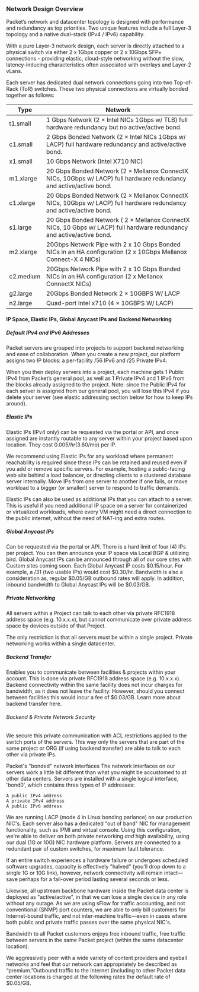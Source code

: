 <!--<meta>
{
    "title":"Network: Overiew",
}
</meta>-->



### Network Design Overview

Packet’s network and datacenter topology is designed with performance and redundancy as top priorities. Two unique features include a full Layer-3 topology and a native dual-stack (IPv4 / IPv6) capability.

With a pure Layer-3 network design, each server is directly attached to a physical switch via either 2 x 1Gbps copper or 2 x 10Gbps SFP+ connections - providing elastic, cloud-style networking without the slow, latency-inducing characteristics often associated with overlays and Layer-2 vLans.

Each server has dedicated dual network connections going into two Top-of-Rack (ToR) switches. These two physical connections are virtually bonded together as follows:


| Type  | Network |
| ------------- | ------------- |
| t1.small|  1 Gbps Network (2 × Intel NICs 1Gbps w/ TLB) full hardware redundancy but no active/active bond.
| c1.small|  2 Gbps Bonded Network (2 × Intel NICs 1Gbps w/ LACP) full hardware redundancy and active/active bond.
| x1.small| 10 Gbps Network (Intel X710 NIC)
| m1.xlarge| 20 Gbps Bonded Network (2 × Mellanox ConnectX NICs, 10Gbps w/ LACP) full hardware redundancy and active/active bond.
|c1.xlarge| 20 Gbps Bonded Network (2 × Mellanox ConnectX NICs, 10Gbps w/ LACP) full hardware redundancy and active/active bond.
|s1.large|20 Gbps Bonded Network ( 2 × Mellanox ConnectX NICs, 10 Gbps w/ LACP) full hardware redundancy and active/active bond.
|m2.xlarge| 20Gbps Network Pipe with 2 x 10 Gbps Bonded NICs in an HA configuration (2 x 10Gbps Mellanox Connect-X 4 NICs)
|c2.medium| 20Gbps Network Pipe with 2 x 10 Gbps Bonded NICs in an HA configuration (2 x Mellanox ConnectX NICs)
|g2.large| 20Gbps Bonded Network 2 × 10GBPS W/ LACP
|n2.large| Quad-port Intel x710  (4 × 10GBPS W/ LACP)


#### IP Space, Elastic IPs, Global Anycast IPs and Backend Networking

##### Default IPv4 and IPv6 Addresses
 Packet servers are grouped into projects to support backend networking and ease of collaboration. When you create a new project, our platform assigns two IP blocks: a per-facility /56 IPv6 and /25 Private IPv4.

When you then deploy servers into a project, each machine gets 1 Public IPv4 from Packet’s general pool, as well as 1 Private IPv4 and 1 IPv6 from the blocks already assigned to the project. Note: since the Public IPv4 for each server is assigned from our general pool, you will lose this IPv4 if you delete your server (see elastic addressing section below for how to keep IPs around).

##### Elastic IPs
Elastic IPs (IPv4 only) can be requested via the portal or API, and once assigned are instantly routable to any server within your project based upon location. They cost $0.005/hr ($3.60/mo) per IP. 

We recommend using Elastic IPs for any workload where permanent reachability is required since these IPs can be retained and reused even if you add or remove specific servers. For example, hosting a public-facing web site behind a load balancer, or directing clients to a clustered database server internally. Move IPs from one server to another if one fails, or move workload to a bigger (or smaller!) server to respond to traffic demands.

Elastic IPs can also be used as additional IPs that you can attach to a server. This is useful if you need additional IP space on a server for containerized or virtualized workloads, where every VM might need a direct connection to the public internet, without the need of NAT-ing and extra routes.

##### Global Anycast IPs
Can be requested via the portal or API. There is a hard limit of four (4) IPs per project. You can then announce your IP space via Local BGP & utilizing bird. Global Anycast IPs can be announced through all of our core sites with Custom sites coming soon.  Each Global Anycast IP costs $0.15/hour. For example, a /31 (two usable IPs) would cost $0.30/hr. Bandwidth is also a consideration as, regular $0.05/GB outbound rates will apply. In addition, inbound bandwidth to Global Anycast IPs will be $0.03/GB.

##### Private Networking
All servers within a Project can talk to each other via private RFC1918 address space (e.g. 10.x.x.x), but cannot communicate over private address space by devices outside of that Project.  

The only restriction is that all servers must be within a single project. Private networking works within a single datacenter. 

##### Backend Transfer
Enables you to communicate between facilities & projects within your account. This is done via private RFC1918 address space (e.g. 10.x.x.x). Backend connectivity within the same facility does not incur charges for bandwidth, as it does not leave the facility. However, should you connect between facilities this would incur a fee of $0.03/GB. Learn more about backend transfer here. 

###### Backend & Private Network Security

We secure this private communication with ACL restrictions applied to the switch ports of the servers. This way only the servers that are part of the same project or ORG (if using backend transfer) are able to talk to each other via private IPs.

Packet's "bonded" network interfaces
The network interfaces on our servers work a little bit different than what you might be accustomed to at other data centers. Servers are installed with a single logical interface, 'bond0', which contains three types of IP addresses:

    A public IPv4 address
    A private IPv4 address
    A public IPv6 address

We are running LACP (mode 4 in Linux bonding parlance) on our production NIC's. Each server also has a dedicated "out of band" NIC for management functionality, such as IPMI and virtual console. Using this configuration, we're able to deliver on both private networking *and* high availability, using our dual (1G or 10G) NIC hardware platform. Servers are connected to a redundant pair of custom switches, for maximum fault tolerance.

If an entire switch experiences a hardware failure or undergoes scheduled software upgrades, capacity is effectively "halved" (you'll drop down to a single 1G or 10G link), however, network connectivity will remain intact—save perhaps for a fail-over period lasting several seconds or less.

Likewise, all upstream backbone hardware inside the Packet data center is deployed as "active/active", in that we can lose a single device in any role without any outage. As we are using sFlow for traffic accounting, and not conventional (SNMP) port counters, we are able to only bill customers for Internet-bound traffic, and not inter-machine traffic—even in cases where both public and private traffic passes over the same physical NIC's.

Bandwidth to all Packet customers enjoys free inbound traffic, free traffic between servers in the same Packet project (within the same datacenter location).

We aggressively peer with a wide variety of content providers and eyeball networks and feel that our network can appropriately be described as “premium.”Outbound traffic to the Internet (including to other Packet data center locations is charged at the following rates the default rate of $0.05/GB.
